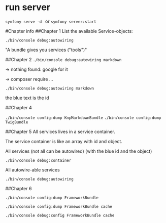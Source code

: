 # run server
```symfony serve -d ```
or
```symfony server:start```

#Chapter info
##Chapter 1
List the available Service-objects:

```./bin/console debug:autowiring```

"A bundle gives you services ("tools")"

##Chapter 2
```./bin/console debug:autowiring markdown```

-> nothing found: google for it

-> composer require ...

```./bin/console debug:autowiring markdown```
 
the blue text is the id

##Chapter 4

```./bin/console config:dump KnpMarkdownBundle```
```./bin/console config:dump TwigBundle```

##Chapter 5
All services lives in a service container.

The service container is like an array with id and object.

All services (not all can be autowired) (with the blue id and the object)

```./bin/console debug:container```

All autowire-able services

```./bin/console debug:autowiring```

##Chapter 6

```./bin/console config:dump FrameworkBundle```

```./bin/console config:dump FrameworkBundle cache```


```./bin/console debug:config FrameworkBundle cache```
